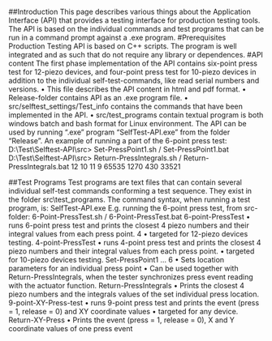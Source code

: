##Introduction
This page describes various things about the Application Interface (API) that provides a testing interface for production testing tools.
The API is based on the individual commands and test programs that can be run in a command prompt against a .exe program.
#Prerequisites
Production Testing API is based on C++ scripts. The program is well integrated and as such that do not require any library or dependences.
#API content
The first phase implementation of the API contains six-point press test for 12-piezo devices, and four-point press test for 10-piezo devices in addition to the individual self-test-commands, like read serial numbers and versions.
•
This file describes the API content in html and pdf format.
•
Release-folder contains API as an .exe program file.
•
src/selftest_settings/Test_info contains the commands that have been implemented in the API.
•
src/test_programs contain textual program is both windows batch and bash format for Linux environment.
The API can be used by running “.exe” program “SelfTest-API.exe” from the folder “Release”.
An example of running a part of the 6-point press test:
D:\Test\Selftest-API\src> Set-PressPoint1.sh / Set-PressPoint1.bat
D:\Test\Selftest-API\src> Return-PressIntegrals.sh / Return-PressIntegrals.bat
12 10 11 9 65535 1270 430 33521

##Test Programs
Test programs are text files that can contain several individual self-test commands conforming a test sequence. They exist in the folder src\test_programs.
The command syntax, when running a test program, is:
SelfTest-API.exe <command>
E.g. running the 6-point press test, from src-folder:
6-Point-PressTest.sh / 6-Point-PressTest.bat
6-point-PressTest
•
runs 6-point press test and prints the closest 4 piezo numbers and their integral values from each press point.
4
•
targeted for 12-piezo devices testing.
4-point-PressTest
•
runs 4-point press test and prints the closest 4 piezo numbers and their integral values from each press point.
•
targeted for 10-piezo devices testing.
Set-PressPoint1 … 6
•
Sets location parameters for an individual press point
•
Can be used together with Return-PressIntegrals, when the tester synchronizes press event reading with the actuator function.
Return-PressIntegrals
•
Prints the closest 4 piezo numbers and the integrals values of the set individual press location.
9-point-XY-Press-test
•
runs 9-point press test and prints the event (press = 1, release = 0) and XY coordinate values
•
targeted for any device.
Return-XY-Press
•
Prints the event (press = 1, release = 0), X and Y coordinate values of one press event
